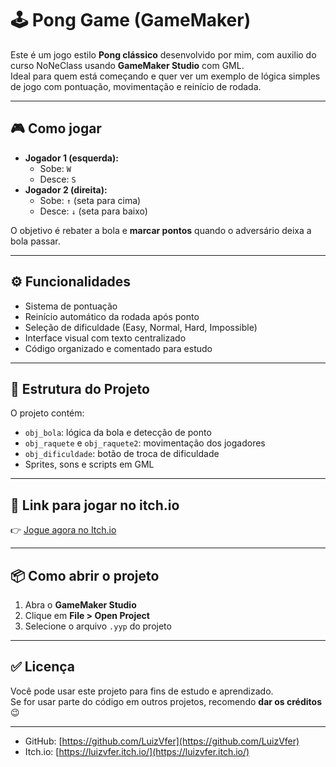 # 🕹️ Pong Game (GameMaker)

Este é um jogo estilo **Pong clássico** desenvolvido por mim, com auxilio do curso NoNeClass usando **GameMaker Studio** com GML.  
Ideal para quem está começando e quer ver um exemplo de lógica simples de jogo com pontuação, movimentação e reinício de rodada.

---

## 🎮 Como jogar

- **Jogador 1 (esquerda):**
  - Sobe: `W`
  - Desce: `S`
- **Jogador 2 (direita):**
  - Sobe: `↑` (seta para cima)
  - Desce: `↓` (seta para baixo)

O objetivo é rebater a bola e **marcar pontos** quando o adversário deixa a bola passar.

---

## ⚙️ Funcionalidades

- Sistema de pontuação
- Reinício automático da rodada após ponto
- Seleção de dificuldade (Easy, Normal, Hard, Impossible)
- Interface visual com texto centralizado
- Código organizado e comentado para estudo

---

## 📁 Estrutura do Projeto

O projeto contém:

- `obj_bola`: lógica da bola e detecção de ponto
- `obj_raquete` e `obj_raquete2`: movimentação dos jogadores
- `obj_dificuldade`: botão de troca de dificuldade
- Sprites, sons e scripts em GML

---

## 🔗 Link para jogar no itch.io

👉 [Jogue agora no Itch.io](https://luizvfer.itch.io/pong)

---

## 📦 Como abrir o projeto

1. Abra o **GameMaker Studio**
2. Clique em **File > Open Project**
3. Selecione o arquivo `.yyp` do projeto

---

## ✅ Licença

Você pode usar este projeto para fins de estudo e aprendizado.  
Se for usar parte do código em outros projetos, recomendo **dar os créditos** 😉

---
- GitHub: [https://github.com/LuizVfer](https://github.com/LuizVfer)
- Itch.io: [https://luizvfer.itch.io/](https://luizvfer.itch.io/)
